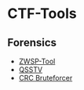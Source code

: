 # CTF-Tools

## Forensics
* [ZWSP-Tool](ZWSP-Tool#installation)
* [QSSTV](QSSTV#custom-qsstv-script-for-linux)
* [CRC Bruteforcer](crc_bruteforce.py)
